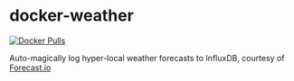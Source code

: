 docker-weather
==============

[![Docker Pulls](https://img.shields.io/docker/pulls/peaches491/docker-weather.svg?maxAge=2592000)]()

Auto-magically log hyper-local weather forecasts to InfluxDB, courtesy of
[Forecast.io](forecast.io)
